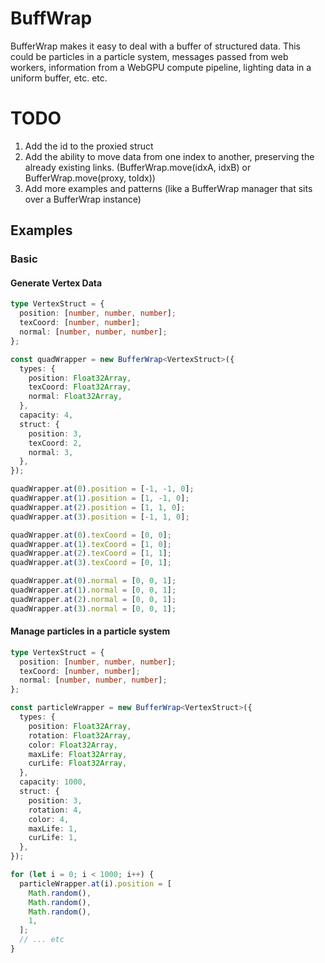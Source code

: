 # BuffWrap

BufferWrap makes it easy to deal with a buffer of structured data. This could be particles in a particle system, messages passed from web workers, information from a WebGPU compute pipeline, lighting data in a uniform buffer, etc. etc.

# TODO
1. Add the id to the proxied struct
2. Add the ability to move data from one index to another, preserving the already existing links. (BufferWrap.move(idxA, idxB) or BufferWrap.move(proxy, toIdx))
3. Add more examples and patterns (like a BufferWrap manager that sits over a BufferWrap instance)

## Examples

### Basic

#### Generate Vertex Data

```ts
type VertexStruct = {
  position: [number, number, number];
  texCoord: [number, number];
  normal: [number, number, number];
};

const quadWrapper = new BufferWrap<VertexStruct>({
  types: {
    position: Float32Array,
    texCoord: Float32Array,
    normal: Float32Array,
  },
  capacity: 4,
  struct: {
    position: 3,
    texCoord: 2,
    normal: 3,
  },
});

quadWrapper.at(0).position = [-1, -1, 0];
quadWrapper.at(1).position = [1, -1, 0];
quadWrapper.at(2).position = [1, 1, 0];
quadWrapper.at(3).position = [-1, 1, 0];

quadWrapper.at(0).texCoord = [0, 0];
quadWrapper.at(1).texCoord = [1, 0];
quadWrapper.at(2).texCoord = [1, 1];
quadWrapper.at(3).texCoord = [0, 1];

quadWrapper.at(0).normal = [0, 0, 1];
quadWrapper.at(1).normal = [0, 0, 1];
quadWrapper.at(2).normal = [0, 0, 1];
quadWrapper.at(3).normal = [0, 0, 1];
```

#### Manage particles in a particle system

```ts
type VertexStruct = {
  position: [number, number, number];
  texCoord: [number, number];
  normal: [number, number, number];
};

const particleWrapper = new BufferWrap<VertexStruct>({
  types: {
    position: Float32Array,
    rotation: Float32Array,
    color: Float32Array,
    maxLife: Float32Array,
    curLife: Float32Array,
  },
  capacity: 1000,
  struct: {
    position: 3,
    rotation: 4,
    color: 4,
    maxLife: 1,
    curLife: 1,
  },
});

for (let i = 0; i < 1000; i++) {
  particleWrapper.at(i).position = [
    Math.random(),
    Math.random(),
    Math.random(),
    1,
  ];
  // ... etc
}
```
